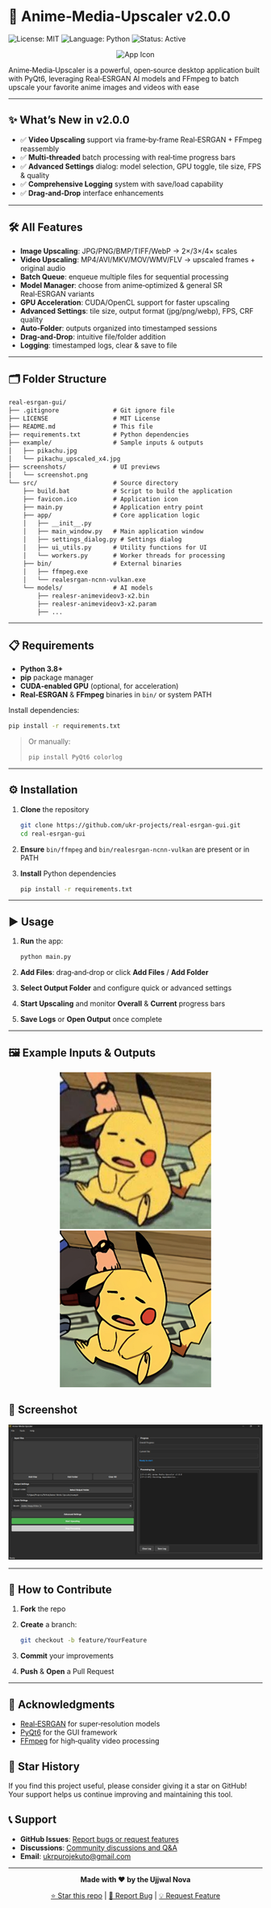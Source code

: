 # 🚀 Anime‑Media‑Upscaler v2.0.0

![License: MIT](https://img.shields.io/badge/License-MIT-green) ![Language: Python](https://img.shields.io/badge/Language-Python-blue) ![Status: Active](https://img.shields.io/badge/Status-Active-brightgreen)

<p align="center">
  <img src="src/favicon.ico" alt="App Icon" width="64" height="64" />
</p>

Anime‑Media‑Upscaler is a powerful, open‑source desktop application built with PyQt6, leveraging Real‑ESRGAN AI models and FFmpeg to batch upscale your favorite anime images and videos with ease 

---

## ✨ What’s New in v2.0.0

- ✅ **Video Upscaling** support via frame‑by‑frame Real‑ESRGAN + FFmpeg reassembly  
- ✅ **Multi‑threaded** batch processing with real‑time progress bars  
- ✅ **Advanced Settings** dialog: model selection, GPU toggle, tile size, FPS & quality  
- ✅ **Comprehensive Logging** system with save/load capability  
- ✅ **Drag‑and‑Drop** interface enhancements  

---

## 🛠️ All Features

- **Image Upscaling**: JPG/PNG/BMP/TIFF/WebP → 2×/3×/4× scales  
- **Video Upscaling**: MP4/AVI/MKV/MOV/WMV/FLV → upscaled frames + original audio  
- **Batch Queue**: enqueue multiple files for sequential processing  
- **Model Manager**: choose from anime‑optimized & general SR Real‑ESRGAN variants  
- **GPU Acceleration**: CUDA/OpenCL support for faster upscaling  
- **Advanced Settings**: tile size, output format (jpg/png/webp), FPS, CRF quality  
- **Auto‑Folder**: outputs organized into timestamped sessions  
- **Drag‑and‑Drop**: intuitive file/folder addition  
- **Logging**: timestamped logs, clear & save to file  

---

## 🗂️ Folder Structure

```
real-esrgan-gui/
├── .gitignore               # Git ignore file
├── LICENSE                  # MIT License
├── README.md                # This file
├── requirements.txt         # Python dependencies
├── example/                 # Sample inputs & outputs
│   ├── pikachu.jpg
│   └── pikachu_upscaled_x4.jpg
├── screenshots/             # UI previews
│   └── screenshot.png
└── src/                     # Source directory
    ├── build.bat            # Script to build the application
    ├── favicon.ico          # Application icon
    ├── main.py              # Application entry point
    ├── app/                 # Core application logic
    │   ├── __init__.py
    │   ├── main_window.py   # Main application window
    │   ├── settings_dialog.py # Settings dialog
    │   ├── ui_utils.py      # Utility functions for UI
    │   └── workers.py       # Worker threads for processing
    ├── bin/                 # External binaries
    │   ├── ffmpeg.exe
    │   └── realesrgan-ncnn-vulkan.exe
    └── models/              # AI models
        ├── realesr-animevideov3-x2.bin
        ├── realesr-animevideov3-x2.param
        ├── ...

```

---

## 📋 Requirements

- **Python 3.8+**  
- **pip** package manager  
- **CUDA‑enabled GPU** (optional, for acceleration)  
- **Real‑ESRGAN** & **FFmpeg** binaries in `bin/` or system PATH  

Install dependencies:

```bash
pip install -r requirements.txt
````

> Or manually:
>
> ```bash
> pip install PyQt6 colorlog
> ```

---

## ⚙️ Installation

1. **Clone** the repository

   ```bash
   git clone https://github.com/ukr-projects/real-esrgan-gui.git
   cd real-esrgan-gui
   ```
2. **Ensure** `bin/ffmpeg` and `bin/realesrgan-ncnn-vulkan` are present or in PATH
3. **Install** Python dependencies

   ```bash
   pip install -r requirements.txt
   ```

---

## ▶️ Usage

1. **Run** the app:

   ```bash
   python main.py
   ```
2. **Add Files**: drag‑and‑drop or click **Add Files** / **Add Folder**
3. **Select Output Folder** and configure quick or advanced settings
4. **Start Upscaling** and monitor **Overall** & **Current** progress bars
5. **Save Logs** or **Open Output** once complete

---

## 🖼️ Example Inputs & Outputs

<p align="center">
  <img src="example/pikachu.jpg" alt="Original Pikachu" width="300" />
  <img src="example/pikachu_upscaled_x4.jpg" alt="Upscaled Pikachu ×4" width="300" />
</p>

## 📸 Screenshot

![Interface](screenshots/screenshot.png)

---

## 🤝 How to Contribute

1. **Fork** the repo
2. **Create** a branch:

   ```bash
   git checkout -b feature/YourFeature
   ```
3. **Commit** your improvements
4. **Push** & **Open** a Pull Request

---

## 🙏 Acknowledgments

* [Real‑ESRGAN](https://github.com/xinntao/Real-ESRGAN) for super‑resolution models
* [PyQt6](https://pypi.org/project/PyQt6/) for the GUI framework
* [FFmpeg](https://ffmpeg.org/) for high‑quality video processing

## 🌟 Star History

If you find this project useful, please consider giving it a star on GitHub! Your support helps us continue improving and maintaining this tool.

## 📞 Support

- **GitHub Issues**: [Report bugs or request features](https://github.com/ukr-projects/real-esrgan-gui/issues)
- **Discussions**: [Community discussions and Q&A](https://github.com/ukr-projects/real-esrgan-gui/discussions)
- **Email**: ukrpurojekuto@gmail.com

---

<div align="center">

**Made with ❤️ by the Ujjwal Nova**

[⭐ Star this repo](https://github.com/ukr-projects/real-esrgan-gui) | [🐛 Report Bug](https://github.com/ukr-projects/real-esrgan-gui/issues) | [💡 Request Feature](https://github.com/ukr-projects/real-esrgan-gui/issues)

</div>
